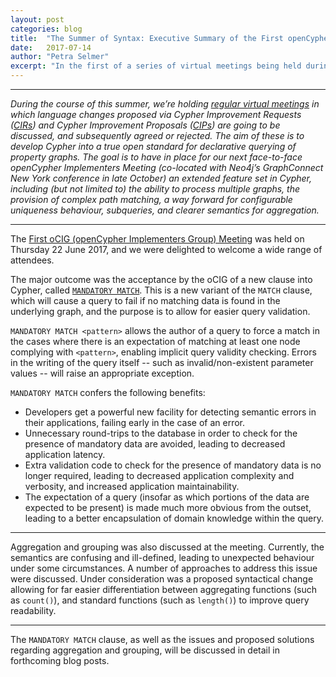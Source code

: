 ```yaml
---
layout: post
categories: blog
title:  "The Summer of Syntax: Executive Summary of the First openCypher Implementers Group Meeting"
date:   2017-07-14
author: "Petra Selmer"
excerpt: "In the first of a series of virtual meetings being held during the summer of 2017, we agreed upon the introduction into Cypher of a new clause called MANDATORY MATCH, and discussed approaches to improve the aggregation and grouping semantics."
---
```


---

_During the course of this summer, we’re holding [regular virtual meetings](http://www.opencypher.org/ocig) in which language changes proposed via Cypher Improvement Requests ([CIRs](https://github.com/opencypher/openCypher/issues?q=is%3Aopen+is%3Aissue+label%3ACIR)) and Cypher Improvement Proposals ([CIPs](http://www.opencypher.org/cips/)) are going to be discussed, and subsequently agreed or rejected._
_The aim of these is to develop Cypher into a true open standard for declarative querying of property graphs._
_The goal is to have in place for our next face-to-face openCypher Implementers Meeting (co-located with Neo4j’s GraphConnect New York conference in late October) an extended feature set in Cypher, including (but not limited to) the ability to process multiple graphs, the provision of complex path matching, a way forward for configurable uniqueness behaviour, subqueries, and clearer semantics for aggregation._

---

The [First oCIG (openCypher Implementers Group) Meeting](http://www.opencypher.org/ocig1) was held on Thursday 22 June 2017, and we were delighted to welcome a wide range of attendees.

The major outcome was the acceptance by the oCIG of a new clause into Cypher, called [`MANDATORY MATCH`](https://github.com/opencypher/openCypher/pull/212).
This is a new variant of the `MATCH` clause, which will cause a query to fail if no matching data is found in the underlying graph, and the purpose is to allow for easier query validation.

`MANDATORY MATCH <pattern>` allows the author of a query to force a match in the cases where there is an expectation of matching at least one node complying with `<pattern>`, enabling implicit query validity checking.
Errors in the writing of the query itself -- such as invalid/non-existent parameter values -- will raise an appropriate exception.

`MANDATORY MATCH` confers the following benefits:

* Developers get a powerful new facility for detecting semantic errors in their applications, failing early in the case of an error.
* Unnecessary round-trips to the database in order to check for the presence of mandatory data are avoided, leading to decreased application latency.
* Extra validation code to check for the presence of mandatory data is no longer required, leading to decreased application complexity and verbosity, and increased application maintainability.
* The expectation of a query (insofar as which portions of the data are expected to be present) is made much more obvious from the outset, leading to a better encapsulation of domain knowledge within the query.

---

Aggregation and grouping was also discussed at the meeting. Currently, the semantics are confusing and ill-defined, leading to unexpected behaviour under some circumstances.
A number of approaches to address this issue were discussed.
Under consideration was a proposed syntactical change allowing for far easier differentiation between aggregating functions (such as `count()`), and standard functions (such as `length()`) to improve query readability.

---

The `MANDATORY MATCH` clause, as well as the issues and proposed solutions regarding aggregation and grouping, will be discussed in detail in forthcoming blog posts.
